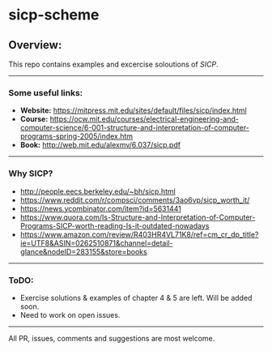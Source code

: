 # sicp-scheme

## Overview:

This repo contains examples and excercise soloutions of *SICP*.

---

### Some useful links:

- **Website:** https://mitpress.mit.edu/sites/default/files/sicp/index.html
- **Course:**  https://ocw.mit.edu/courses/electrical-engineering-and-computer-science/6-001-structure-and-interpretation-of-computer-programs-spring-2005/index.htm
- **Book:** http://web.mit.edu/alexmv/6.037/sicp.pdf

---

### Why SICP?

- http://people.eecs.berkeley.edu/~bh/sicp.html
- https://www.reddit.com/r/compsci/comments/3ao6vp/sicp_worth_it/
- https://news.ycombinator.com/item?id=5631441
- https://www.quora.com/Is-Structure-and-Interpretation-of-Computer-Programs-SICP-worth-reading-Is-it-outdated-nowadays
- https://www.amazon.com/review/R403HR4VL71K8/ref=cm_cr_dp_title?ie=UTF8&ASIN=0262510871&channel=detail-glance&nodeID=283155&store=books
---

### ToDO:

- Exercise solutions & examples of chapter 4 & 5 are left. Will be added soon.
- Need to work on open issues.

---
All PR, issues, comments and suggestions are most welcome.
